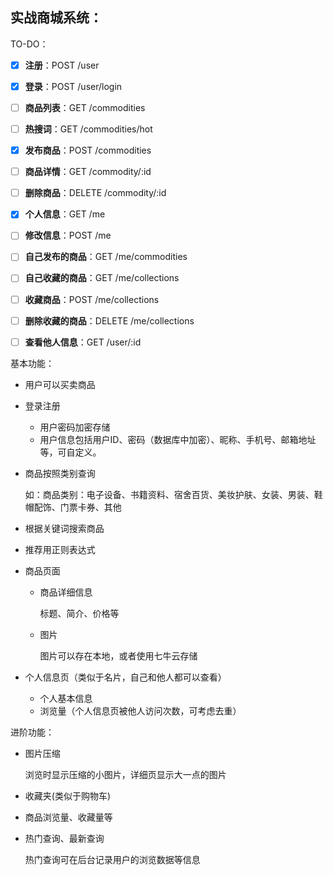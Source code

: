 ## 实战商城系统：

TO-DO：

- [x] **注册**：POST /user 

- [x] **登录**：POST /user/login

  

- [ ] **商品列表**：GET /commodities

- [ ] **热搜词**：GET /commodities/hot

- [x] **发布商品**：POST /commodities

- [ ] **商品详情**：GET /commodity/:id

- [ ] **删除商品**：DELETE /commodity/:id

  

- [x] **个人信息**：GET /me

- [ ] **修改信息**：POST /me

- [ ] **自己发布的商品**：GET /me/commodities

- [ ] **自己收藏的商品**：GET /me/collections

- [ ] **收藏商品**：POST /me/collections

- [ ] **删除收藏的商品**：DELETE /me/collections

  

- [ ] **查看他人信息**：GET /user/:id

基本功能：

- 用户可以买卖商品

- 登录注册

  - 用户密码加密存储
  - 用户信息包括用户ID、密码（数据库中加密）、昵称、手机号、邮箱地址等，可自定义。

- 商品按照类别查询

  如：商品类别：电子设备、书籍资料、宿舍百货、美妆护肤、女装、男装、鞋帽配饰、门票卡券、其他

- 根据关键词搜索商品

- 推荐用正则表达式

- 商品页面

  - 商品详细信息

    标题、简介、价格等

  - 图片

    图片可以存在本地，或者使用七牛云存储

- 个人信息页（类似于名片，自己和他人都可以查看）

  - 个人基本信息
  - 浏览量（个人信息页被他人访问次数，可考虑去重）

进阶功能：

- 图片压缩

  浏览时显示压缩的小图片，详细页显示大一点的图片

- 收藏夹(类似于购物车)

- 商品浏览量、收藏量等

- 热门查询、最新查询

  热门查询可在后台记录用户的浏览数据等信息